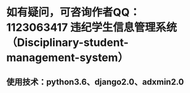 如有疑问，可咨询作者QQ：1123063417
违纪学生信息管理系统（Disciplinary-student-management-system）
========
使用技术：python3.6、django2.0、adxmin2.0
------------
